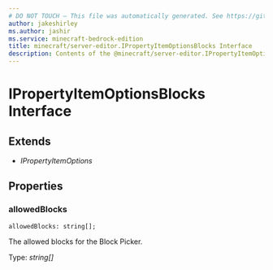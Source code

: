 ```yaml
---
# DO NOT TOUCH — This file was automatically generated. See https://github.com/mojang/minecraftapidocsgenerator to modify descriptions, examples, etc.
author: jakeshirley
ms.author: jashir
ms.service: minecraft-bedrock-edition
title: minecraft/server-editor.IPropertyItemOptionsBlocks Interface
description: Contents of the @minecraft/server-editor.IPropertyItemOptionsBlocks class.
---
```

# IPropertyItemOptionsBlocks Interface

## Extends
- *IPropertyItemOptions*

## Properties

### **allowedBlocks**
`allowedBlocks: string[];`

The allowed blocks for the Block Picker.

Type: *string[]*
